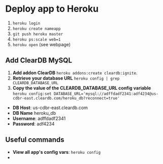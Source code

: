 # Deploy app to Heroku

1. `heroku login`
2. `heroku create nameapp`
3. `git push heroku master`
4. `heroku ps:scale web=1`
5. `heroku open` (see webpage)

## Add ClearDB MySQL

1. **Add addon ClearDB** `heroku addons:create cleardb:ignite`.
2. **Retrieve your database URL** `heroku config | grep CLEARDB_DATABASE_URL`
3. **Copy the value of the CLEARDB_DATABASE_URL config variable**
`heroku config:set DATABASE_URL='mysql://adffdadf2341:adf4234@us-cdbr-east.cleardb.com/heroku_db?reconnect=true'`
- **DB Host**: us-cdbr-east.cleardb.com
- **DB Name** heroku_db
- **Username**: adffdadf2341
- **Password**: adf4234

## Useful commands

- **View all app's config vars**: `heroku config`
- 
